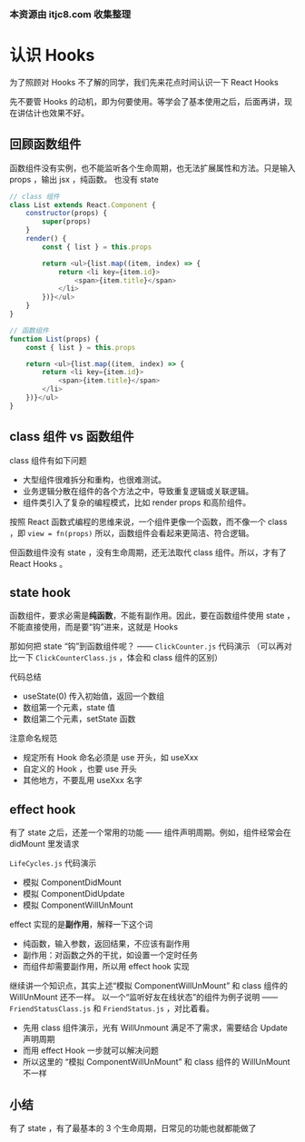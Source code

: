 ### 本资源由 itjc8.com 收集整理
# 认识 Hooks

为了照顾对 Hooks 不了解的同学，我们先来花点时间认识一下 React Hooks

先不要管 Hooks 的动机，即为何要使用。等学会了基本使用之后，后面再讲，现在讲估计也效果不好。

## 回顾函数组件

函数组件没有实例，也不能监听各个生命周期，也无法扩展属性和方法。只是输入 props ，输出 jsx ，纯函数。
也没有 state

```js
// class 组件
class List extends React.Component {
    constructor(props) {
        super(props)
    }
    render() {
        const { list } = this.props

        return <ul>{list.map((item, index) => {
            return <li key={item.id}>
                <span>{item.title}</span>
            </li>
        })}</ul>
    }
}

// 函数组件
function List(props) {
    const { list } = this.props

    return <ul>{list.map((item, index) => {
        return <li key={item.id}>
            <span>{item.title}</span>
        </li>
    })}</ul>
}
```

## class 组件 vs 函数组件

class 组件有如下问题

- 大型组件很难拆分和重构，也很难测试。
- 业务逻辑分散在组件的各个方法之中，导致重复逻辑或关联逻辑。
- 组件类引入了复杂的编程模式，比如 render props 和高阶组件。

按照 React 函数式编程的思维来说，一个组件更像一个函数，而不像一个 class ，即 `view = fn(props)`
所以，函数组件会看起来更简洁、符合逻辑。

但函数组件没有 state ，没有生命周期，还无法取代 class 组件。所以，才有了 React Hooks 。

## state hook

函数组件，要求必需是**纯函数**，不能有副作用。因此，要在函数组件使用 state ，不能直接使用，而是要“钩”进来，这就是 Hooks

那如何把 state “钩”到函数组件呢？ —— `ClickCounter.js` 代码演示
（可以再对比一下 `ClickCounterClass.js` ，体会和 class 组件的区别）

代码总结

- useState(0) 传入初始值，返回一个数组
- 数组第一个元素，state 值
- 数组第二个元素，setState 函数

注意命名规范

- 规定所有 Hook 命名必须是 use 开头，如 useXxx
- 自定义的 Hook ，也要 use 开头
- 其他地方，不要乱用 useXxx 名字

## effect hook

有了 state 之后，还差一个常用的功能 —— 组件声明周期。例如，组件经常会在 didMount 里发请求

`LifeCycles.js` 代码演示

- 模拟 ComponentDidMount
- 模拟 ComponentDidUpdate
- 模拟 ComponentWillUnMount

effect 实现的是**副作用**，解释一下这个词

- 纯函数，输入参数，返回结果，不应该有副作用
- 副作用：对函数之外的干扰，如设置一个定时任务
- 而组件却需要副作用，所以用 effect hook 实现

继续讲一个知识点，其实上述“模拟 ComponentWillUnMount” 和 class 组件的 WillUnMount 还不一样。
以一个“监听好友在线状态”的组件为例子说明 —— `FriendStatusClass.js` 和 `FriendStatus.js` ，对比着看。

- 先用 class 组件演示，光有 WillUnmount 满足不了需求，需要结合 Update 声明周期
- 而用 effect Hook 一步就可以解决问题
- 所以这里的 “模拟 ComponentWillUnMount” 和 class 组件的 WillUnMount 不一样

## 小结

有了 state ，有了最基本的 3 个生命周期，日常见的功能也就都能做了

